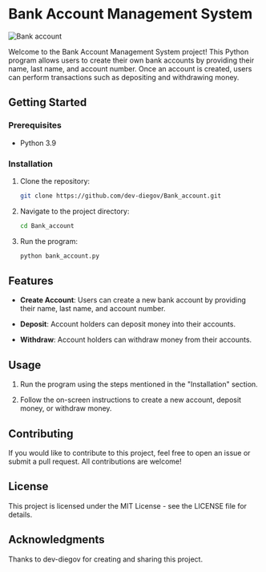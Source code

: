 # Bank Account Management System

![Bank account](https://i.ibb.co/H7fDNQz/ss.png)

Welcome to the Bank Account Management System project! This Python program allows users to create their own bank accounts by providing their name, last name, and account number. Once an account is created, users can perform transactions such as depositing and withdrawing money.

## Getting Started

### Prerequisites

- Python 3.9

### Installation

1. Clone the repository:

    ```bash
    git clone https://github.com/dev-diegov/Bank_account.git
    ```

2. Navigate to the project directory:

    ```bash
    cd Bank_account
    ```

3. Run the program:

    ```bash
    python bank_account.py
    ```

## Features

- **Create Account**: Users can create a new bank account by providing their name, last name, and account number.

- **Deposit**: Account holders can deposit money into their accounts.

- **Withdraw**: Account holders can withdraw money from their accounts.

## Usage

1. Run the program using the steps mentioned in the "Installation" section.

2. Follow the on-screen instructions to create a new account, deposit money, or withdraw money.

## Contributing
If you would like to contribute to this project, feel free to open an issue or submit a pull request. All contributions are welcome!

## License
This project is licensed under the MIT License - see the LICENSE file for details.

## Acknowledgments
Thanks to dev-diegov for creating and sharing this project.